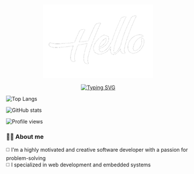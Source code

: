 <div align="center">
  <div>
    <img src="Imgs/hellooo.gif" width="300" height="200" alt="missing GIF"/> 
 </div>
  
  <a href="https://git.io/typing-svg"><img src="https://readme-typing-svg.demolab.com?font=Segoe+Print&color=FFFFFF&duration=2500&pause=100&center=true&multiline=true&repeat=false&width=435&height=200&lines=+Hey...;I'm+Mahmoud;A Software+developer;Welcome+to+my++mind+palace" alt="Typing SVG" /></a>
  
  
</div>


![Top Langs](https://github-readme-stats.vercel.app/api/top-langs/?username=MahmoudAhmed2003&theme=tokyonight)


![GitHub stats](https://github-readme-stats.vercel.app/api?username=MahmoudAhmed2003&show_icons=true&theme=tokyonight)  


![Profile views](https://gpvc.arturio.dev/MahmoudAhmed2003)  
### 🙋‍♂️ About me
◻️ I'm a highly motivated and creative software developer with a passion for problem-solving <br>
◻️ I specialized in web development and embedded systems <br>
